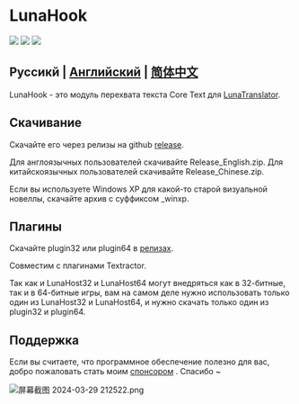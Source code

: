 # LunaHook

<p align="left">
    <a href="./LICENSE"><img src="https://img.shields.io/github/license/HIllya51/LunaHook"></a>
    <a href="https://github.com/HIllya51/LunaHook/releases"><img src="https://img.shields.io/github/v/release/HIllya51/LunaHook?color=ffa"></a>
    <a href="https://github.com/HIllya51/LunaHook/stargazers"><img src="https://img.shields.io/github/stars/HIllya51/LunaHook?color=ccf"></a>
</p>

## Руссикй | [Английский](README.md) | [简体中文](README_zh.md)

LunaHook - это модуль перехвата текста Core Text для [LunaTranslator](https://github.com/HIllya51/LunaTranslator).

## Скачивание

Скачайте его через релизы на github [release](https://github.com/HIllya51/LunaHook/releases).

Для англоязычных пользователей скачивайте Release_English.zip. Для китайскоязычных пользователей скачивайте Release_Chinese.zip.

Если вы используете Windows XP для какой-то старой визуальной новеллы, скачайте архив с суффиксом _winxp.

## Плагины

Скачайте plugin32 или plugin64 в [релизах](https://github.com/HIllya51/LunaHook/releases).

Совместим с плагинами Textractor.

Так как и LunaHost32 и LunaHost64 могут внедряться как в 32-битные, так и в 64-битные игры, вам на самом деле нужно использовать только один из LunaHost32 и LunaHost64, и нужно скачать только один из plugin32 и plugin64.

## Поддержка

Если вы считаете, что программное обеспечение полезно для вас, добро пожаловать стать моим [спонсором](https://patreon.com/HIllya51) <!--или купить мне [кофе](https://ko-fi.com/HIllya51)-->. Спасибо ~ 

<img src="https://p.inari.site/guest/24-04/21/6624ee26d3093.png" alt="屏幕截图 2024-03-29 212522.png" title="屏幕截图 2024-03-29 212522.png" /> 
